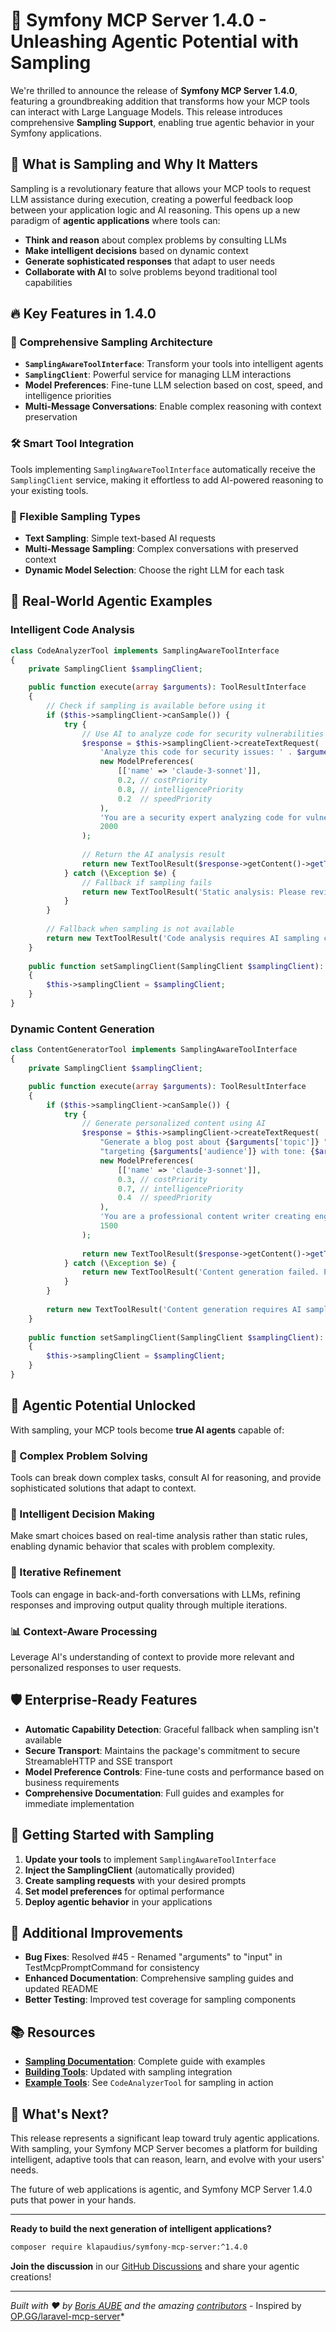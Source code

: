 # 🚀 Symfony MCP Server 1.4.0 - Unleashing Agentic Potential with Sampling

We're thrilled to announce the release of **Symfony MCP Server 1.4.0**, featuring a groundbreaking addition that transforms how your MCP tools can interact with Large Language Models. This release introduces comprehensive **Sampling Support**, enabling true agentic behavior in your Symfony applications.

## 🧠 What is Sampling and Why It Matters

Sampling is a revolutionary feature that allows your MCP tools to request LLM assistance during execution, creating a powerful feedback loop between your application logic and AI reasoning. This opens up a new paradigm of **agentic applications** where tools can:

- **Think and reason** about complex problems by consulting LLMs
- **Make intelligent decisions** based on dynamic context
- **Generate sophisticated responses** that adapt to user needs
- **Collaborate with AI** to solve problems beyond traditional tool capabilities

## 🔥 Key Features in 1.4.0

### 🎯 Comprehensive Sampling Architecture

- **`SamplingAwareToolInterface`**: Transform your tools into intelligent agents
- **`SamplingClient`**: Powerful service for managing LLM interactions
- **Model Preferences**: Fine-tune LLM selection based on cost, speed, and intelligence priorities
- **Multi-Message Conversations**: Enable complex reasoning with context preservation

### 🛠️ Smart Tool Integration

Tools implementing `SamplingAwareToolInterface` automatically receive the `SamplingClient` service, making it effortless to add AI-powered reasoning to your existing tools.

### 🎨 Flexible Sampling Types

- **Text Sampling**: Simple text-based AI requests
- **Multi-Message Sampling**: Complex conversations with preserved context
- **Dynamic Model Selection**: Choose the right LLM for each task

## 🌟 Real-World Agentic Examples

### Intelligent Code Analysis
```php
class CodeAnalyzerTool implements SamplingAwareToolInterface
{
    private SamplingClient $samplingClient;

    public function execute(array $arguments): ToolResultInterface
    {
        // Check if sampling is available before using it
        if ($this->samplingClient->canSample()) {
            try {
                // Use AI to analyze code for security vulnerabilities
                $response = $this->samplingClient->createTextRequest(
                    'Analyze this code for security issues: ' . $arguments['code'],
                    new ModelPreferences(
                        [['name' => 'claude-3-sonnet']],
                        0.2, // costPriority
                        0.8, // intelligencePriority 
                        0.2  // speedPriority
                    ),
                    'You are a security expert analyzing code for vulnerabilities.',
                    2000
                );
                
                // Return the AI analysis result
                return new TextToolResult($response->getContent()->getText());
            } catch (\Exception $e) {
                // Fallback if sampling fails
                return new TextToolResult('Static analysis: Please review code manually for security issues.');
            }
        }
        
        // Fallback when sampling is not available
        return new TextToolResult('Code analysis requires AI sampling capability.');
    }
    
    public function setSamplingClient(SamplingClient $samplingClient): void
    {
        $this->samplingClient = $samplingClient;
    }
}
```

### Dynamic Content Generation
```php
class ContentGeneratorTool implements SamplingAwareToolInterface
{
    private SamplingClient $samplingClient;

    public function execute(array $arguments): ToolResultInterface
    {
        if ($this->samplingClient->canSample()) {
            try {
                // Generate personalized content using AI
                $response = $this->samplingClient->createTextRequest(
                    "Generate a blog post about {$arguments['topic']} " .
                    "targeting {$arguments['audience']} with tone: {$arguments['tone']}",
                    new ModelPreferences(
                        [['name' => 'claude-3-sonnet']],
                        0.3, // costPriority
                        0.7, // intelligencePriority
                        0.4  // speedPriority
                    ),
                    'You are a professional content writer creating engaging blog posts.',
                    1500
                );
                
                return new TextToolResult($response->getContent()->getText());
            } catch (\Exception $e) {
                return new TextToolResult('Content generation failed. Please try again.');
            }
        }
        
        return new TextToolResult('Content generation requires AI sampling capability.');
    }
    
    public function setSamplingClient(SamplingClient $samplingClient): void
    {
        $this->samplingClient = $samplingClient;
    }
}
```

## 🚀 Agentic Potential Unlocked

With sampling, your MCP tools become **true AI agents** capable of:

### 🧩 Complex Problem Solving
Tools can break down complex tasks, consult AI for reasoning, and provide sophisticated solutions that adapt to context.

### 🤖 Intelligent Decision Making
Make smart choices based on real-time analysis rather than static rules, enabling dynamic behavior that scales with problem complexity.

### 🔄 Iterative Refinement
Tools can engage in back-and-forth conversations with LLMs, refining responses and improving output quality through multiple iterations.

### 📊 Context-Aware Processing
Leverage AI's understanding of context to provide more relevant and personalized responses to user requests.

## 🛡️ Enterprise-Ready Features

- **Automatic Capability Detection**: Graceful fallback when sampling isn't available
- **Secure Transport**: Maintains the package's commitment to secure StreamableHTTP and SSE transport
- **Model Preference Controls**: Fine-tune costs and performance based on business requirements
- **Comprehensive Documentation**: Full guides and examples for immediate implementation

## 🎯 Getting Started with Sampling

1. **Update your tools** to implement `SamplingAwareToolInterface`
2. **Inject the SamplingClient** (automatically provided)
3. **Create sampling requests** with your desired prompts
4. **Set model preferences** for optimal performance
5. **Deploy agentic behavior** in your applications

## 🔧 Additional Improvements

- **Bug Fixes**: Resolved #45 - Renamed "arguments" to "input" in TestMcpPromptCommand for consistency
- **Enhanced Documentation**: Comprehensive sampling guides and updated README
- **Better Testing**: Improved test coverage for sampling components

## 📚 Resources

- **[Sampling Documentation](https://github.com/klapaudius/symfony-mcp-server/blob/master/docs/sampling.md)**: Complete guide with examples
- **[Building Tools](https://github.com/klapaudius/symfony-mcp-server/blob/master/docs/building_tools.md)**: Updated with sampling integration
- **[Example Tools](https://github.com/klapaudius/symfony-mcp-server/tree/master/src/Services/ToolService/Examples)**: See `CodeAnalyzerTool` for sampling in action

## 🌈 What's Next?

This release represents a significant leap toward truly agentic applications. With sampling, your Symfony MCP Server becomes a platform for building intelligent, adaptive tools that can reason, learn, and evolve with your users' needs.

The future of web applications is agentic, and Symfony MCP Server 1.4.0 puts that power in your hands.

---

**Ready to build the next generation of intelligent applications?**

```bash
composer require klapaudius/symfony-mcp-server:^1.4.0
```

**Join the discussion** in our [GitHub Discussions](https://github.com/klapaudius/symfony-mcp-server/discussions) and share your agentic creations!

---

*Built with ❤️ by [Boris AUBE](https://github.com/klapaudius) and the amazing [contributors](https://github.com/klapaudius/symfony-mcp-server/contributors)* - Inspired by [OP.GG/laravel-mcp-server](https://github.com/opgginc/laravel-mcp-server)*
